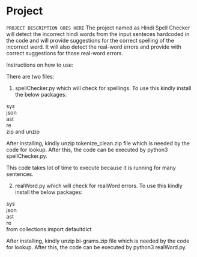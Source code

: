 # Project

`PROJECT DESCRIPTION GOES HERE`
The project named as Hindi Spell Checker will detect the incorrect hindi words from the input senteces hardcoded in the code and will provide suggestions for the correct spelling of the incorrect word. It will also detect the real-word errors and provide with correct suggestions for those real-word errors.

Instructions on how to use:

There are two files:

1. spellChecker.py which will check for spellings. To use this kindly install the below packages:
   
sys  <br>
json  <br>
ast  <br>
re  <br>
zip and unzip  <br>

After installing, kindly unzip tokenize_clean.zip file which is needed by the code for lookup.
After this, the code can be executed by python3 spellChecker.py.

This code takes lot of time to execute because it is running for many sentences.

2. realWord.py which will check for realWord errors. To use this kindly install the below packages:
   
sys  <br>
json  <br>
ast  <br>
re  <br>
from collections import defaultdict  <br>

After installing, kindly unzip bi-grams.zip file which is needed by the code for lookup.
After this, the code can be executed by python3 realWord.py.
